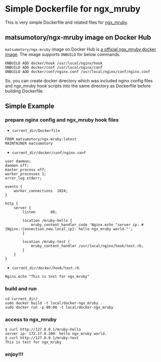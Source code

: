 # Simple Dockerfile for ngx_mruby

This is very simple Dockerfile and related files for [ngx_mruby](https://github.com/matsumoto-r/ngx_mruby).

## matsumotory/ngx-mruby image on Docker Hub
`matsumotory/ngx-mruby` image on Docker Hub is [a official ngx_mruby docker image](https://registry.hub.docker.com/u/matsumotory/ngx-mruby/). The image supports `ONBUILD` for below commands.

```
ONBUILD ADD docker/hook /usr/local/nginx/hook
ONBUILD ADD docker/conf /usr/local/nginx/conf
ONBUILD ADD docker/conf/nginx.conf /usr/local/nginx/conf/nginx.conf
```

So, you can create docker directory which was included nginx config files and ngx_mruby hook scripts into the same directory as Dockerfile before building Dockerfile.

## Simple Example
### prepare nginx config and ngx_mruby hook files
- `current_dir/Dockerfile`
```
FROM matsumotory/ngx-mruby:latest
MAINTAINER matsumotory
```
- `current_dir/docker/conf/nginx.conf`
```
user daemon;
daemon off;
master_process off;
worker_processes 1;
error_log stderr;

events {
    worker_connections  1024;
}

http {
    server {
        listen       80;

        location /mruby-hello {
            mruby_content_handler_code 'Nginx.echo "server ip: #{Nginx::Connection.new.local_ip}: hello ngx_mruby world."';
        }

        location /mruby-test {
            mruby_content_handler /usr/local/nginx/hook/test.rb;
        }
    }
}
```
- `current_dir/docker/hook/test.rb`
```
Nginx.echo "This is test for ngx_mruby"
```
### build and run
```
cd current_dir/
sudo docker build -t local/docker-ngx_mruby .
sudo docker run -p 80:80 -t local/docker-ngx_mruby
```
### access to ngx_mruby
```
$ curl http://127.0.0.1/mruby-hello
server ip: 172.17.0.200: hello ngx_mruby world.
$ curl http://127.0.0.1/mruby-test
This is test for ngx_mruby
```

### enjoy!!!
